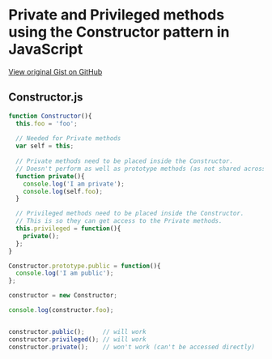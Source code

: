 # Private and Privileged methods using the Constructor pattern in JavaScript

[View original Gist on GitHub](https://gist.github.com/Integralist/8419151)

## Constructor.js

```javascript
function Constructor(){
  this.foo = 'foo';
  
  // Needed for Private methods
  var self = this;
  
  // Private methods need to be placed inside the Constructor.
  // Doesn't perform as well as prototype methods (as not shared across instances)
  function private(){
    console.log('I am private');
    console.log(self.foo);
  }

  // Privileged methods need to be placed inside the Constructor.
  // This is so they can get access to the Private methods.
  this.privileged = function(){
    private();
  };
}

Constructor.prototype.public = function(){
  console.log('I am public');
};

constructor = new Constructor;

console.log(constructor.foo);


constructor.public();     // will work
constructor.privileged(); // will work
constructor.private();    // won't work (can't be accessed directly)
```

